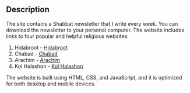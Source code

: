## Description

The site contains a Shabbat newsletter that I write every week.
You can download the newsletter to your personal computer.
The website includes links to four popular and helpful religious websites:

1. Hidabroot - [Hidabroot](https://www.hidabroot.org/)
2. Chabad - [Chabad](http://www.chabad.org.il/)
3. Arachim - [Arachim](https://www.arachim.org/)
4. Kol Halashon - [Kol Halashon](https://www.kolhalashon.com/New/NewDesign/KhlHomePageNewD.aspx?Lang=Hebrew)

The website is built using HTML, CSS, and JavaScript, and it is optimized for both desktop and mobile devices.
